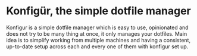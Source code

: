 # Konfigür, the simple dotfile manager

Konfigur is a simple dotfile manager which is easy to use, opinionated and does not try to be many thing at once, it only manages your dotfiles. Main idea is to simplify working from multiple machines and having a consistent, up-to-date setup across each and every one of them with konfigur set up.